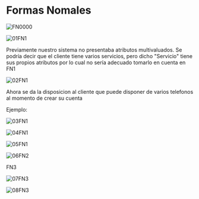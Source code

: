 # Formas Nomales

![FN0000](https://github.com/RenzoAr10/DBD-KomaqService/assets/144966624/40ab47d6-3d66-4509-bb06-29be6133f949)


![01FN1](https://github.com/RenzoAr10/DBD-KomaqService/assets/144966624/14687ae8-0f28-4206-b932-5315747c55e8)

Previamente nuestro sistema no presentaba atributos multivaluados.
Se podría decir que el cliente tiene varios servicios, pero dicho "Servicio" tiene sus propios atributos por lo cual no sería adecuado tomarlo en cuenta en FN1

![02FN1](https://github.com/RenzoAr10/DBD-KomaqService/assets/144966624/6f827a25-ae4b-47af-afb9-11777d9288e2)

Ahora se da la disposicion al cliente que puede disponer de varios telefonos al momento de crear su cuenta

Ejemplo:

![03FN1](https://github.com/RenzoAr10/DBD-KomaqService/assets/144966624/0306af90-6afc-4fd1-8a4c-8a76df31490a)

![04FN1](https://github.com/RenzoAr10/DBD-KomaqService/assets/144966624/3c3c4d37-f0fc-4e3f-b978-d020ac3dfc93)

![05FN1](https://github.com/RenzoAr10/DBD-KomaqService/assets/144966624/bf75d8e1-3f07-4b0c-9777-b33847ac4799)

![06FN2](https://github.com/RenzoAr10/DBD-KomaqService/assets/144966624/86885297-d1f0-44b0-80dc-ddf93b1cf87d)

FN3

![07FN3](https://github.com/RenzoAr10/DBD-KomaqService/assets/144966624/4bd0f7fe-500e-4521-b4c2-37abb905ac6c)

![08FN3](https://github.com/RenzoAr10/DBD-KomaqService/assets/144966624/c46a76b0-0058-4319-9e65-15c91d14d407)
